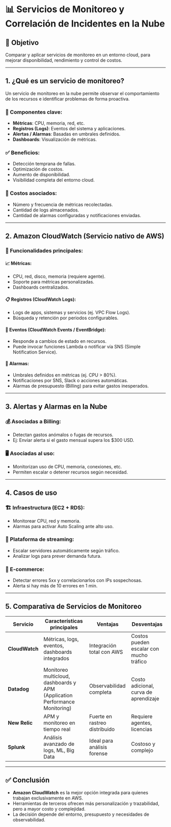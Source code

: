 # 📊 Servicios de Monitoreo y Correlación de Incidentes en la Nube

## 🎯 Objetivo
Comparar y aplicar servicios de monitoreo en un entorno cloud, para mejorar disponibilidad, rendimiento y control de costos.

---

## 1. ¿Qué es un servicio de monitoreo?

Un servicio de monitoreo en la nube permite observar el comportamiento de los recursos e identificar problemas de forma proactiva.

### 🧱 Componentes clave:
- **Métricas**: CPU, memoria, red, etc.
- **Registros (Logs)**: Eventos del sistema y aplicaciones.
- **Alertas / Alarmas**: Basadas en umbrales definidos.
- **Dashboards**: Visualización de métricas.

### ✅ Beneficios:
- Detección temprana de fallas.
- Optimización de costos.
- Aumento de disponibilidad.
- Visibilidad completa del entorno cloud.

### 💸 Costos asociados:
- Número y frecuencia de métricas recolectadas.
- Cantidad de logs almacenados.
- Cantidad de alarmas configuradas y notificaciones enviadas.

---

## 2. Amazon CloudWatch (Servicio nativo de AWS)

### 🔧 Funcionalidades principales:

#### 📈 Métricas:
- CPU, red, disco, memoria (requiere agente).
- Soporte para métricas personalizadas.
- Dashboards centralizados.

#### 📋 Registros (CloudWatch Logs):
- Logs de apps, sistemas y servicios (ej. VPC Flow Logs).
- Búsqueda y retención por periodos configurables.

#### 🧭 Eventos (CloudWatch Events / EventBridge):
- Responde a cambios de estado en recursos.
- Puede invocar funciones Lambda o notificar vía SNS (Simple Notification Service).

#### 🚨 Alarmas:
- Umbrales definidos en métricas (ej. CPU > 80%).
- Notificaciones por SNS, Slack o acciones automáticas.
- Alarmas de presupuesto (Billing) para evitar gastos inesperados.

---

## 3. Alertas y Alarmas en la Nube

### 💰 Asociadas a Billing:
- Detectan gastos anómalos o fugas de recursos.
- Ej: Enviar alerta si el gasto mensual supera los $300 USD.

### 🖥️ Asociadas al uso:
- Monitorizan uso de CPU, memoria, conexiones, etc.
- Permiten escalar o detener recursos según necesidad.

---

## 4. Casos de uso

### 🏗️ Infraestructura (EC2 + RDS):
- Monitorear CPU, red y memoria.
- Alarmas para activar Auto Scaling ante alto uso.

### 🎵 Plataforma de streaming:
- Escalar servidores automáticamente según tráfico.
- Analizar logs para prever demanda futura.

### 🛒 E-commerce:
- Detectar errores 5xx y correlacionarlos con IPs sospechosas.
- Alerta si hay más de 10 errores en 1 min.

---

## 5. Comparativa de Servicios de Monitoreo

| Servicio       | Características principales                                     | Ventajas                                    | Desventajas                             |
|----------------|---------------------------------------------------------------|---------------------------------------------|------------------------------------------|
| **CloudWatch** | Métricas, logs, eventos, dashboards integrados                | Integración total con AWS                   | Costos pueden escalar con mucho tráfico  |
| **Datadog**    | Monitoreo multicloud, dashboards y APM (Application Performance Monitoring) | Observabilidad completa                     | Costo adicional, curva de aprendizaje     |
| **New Relic**  | APM y monitoreo en tiempo real                                | Fuerte en rastreo distribuido               | Requiere agentes, licencias               |
| **Splunk**     | Análisis avanzado de logs, ML, Big Data                       | Ideal para análisis forense                 | Costoso y complejo                        |

---

## ✅ Conclusión

- **Amazon CloudWatch** es la mejor opción integrada para quienes trabajan exclusivamente en AWS.
- Herramientas de terceros ofrecen más personalización y trazabilidad, pero a mayor costo y complejidad.
- La decisión depende del entorno, presupuesto y necesidades de observabilidad.

